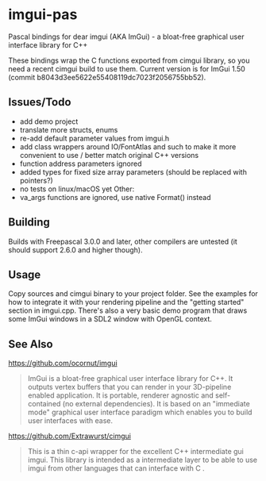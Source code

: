 # imgui-pas
Pascal bindings for dear imgui (AKA ImGui) - a bloat-free graphical user interface library for C++

These bindings wrap the C functions exported from cimgui library, so you need
a recent cimgui build to use them. Current version is for ImGui 1.50 (commit b8043d3ee5622e55408119dc7023f2056755bb52).

## Issues/Todo
* add demo project
* translate more structs, enums
* re-add default parameter values from imgui.h
* add class wrappers around IO/FontAtlas and such  to make it more convenient to use / better match original C++ versions
* function address parameters ignored
* added types for fixed size array parameters (should be replaced with pointers?)
* no tests on linux/macOS yet
Other:
* va_args functions are ignored, use native Format() instead

## Building
Builds with Freepascal 3.0.0 and later, other compilers are untested (it should support 2.6.0 and higher though).

## Usage
Copy sources and cimgui binary to your project folder. See the examples for how to integrate it with your rendering pipeline and the "getting started" section in imgui.cpp.
There's also a very basic demo program that draws some ImGui windows in a SDL2 window with OpenGL context.

## See Also
https://github.com/ocornut/imgui
> ImGui is a bloat-free graphical user interface library for C++. It outputs vertex buffers that you can render in your 3D-pipeline enabled application. It is portable, renderer agnostic and self-contained (no external dependencies). It is based on an "immediate mode" graphical user interface paradigm which enables you to build user interfaces with ease.

https://github.com/Extrawurst/cimgui
> This is a thin c-api wrapper for the excellent C++ intermediate gui imgui. This library is intended as a intermediate layer to be able to use imgui from other languages that can interface with C .